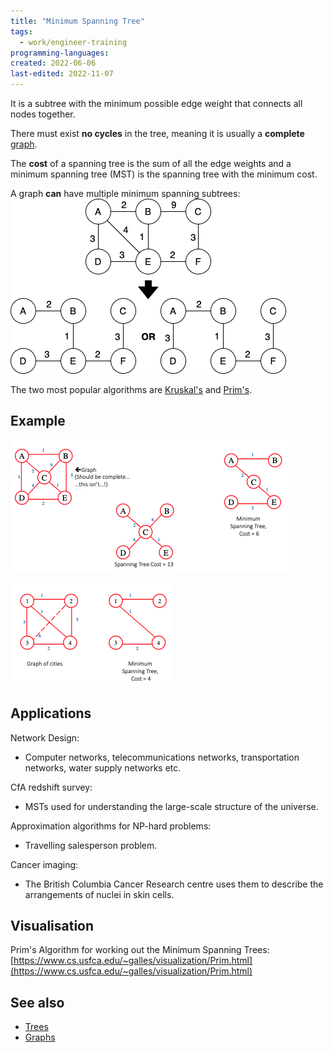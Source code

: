 ```yaml
---
title: "Minimum Spanning Tree"
tags:
  - work/engineer-training
programming-languages:
created: 2022-06-06
last-edited: 2022-11-07
---
```

It is a subtree with the minimum possible edge weight that connects all nodes together.

There must exist **no cycles** in the tree, meaning it is usually a **complete** [graph](notes/university/year2/cs2004/graphs.md).

The **cost** of a spanning tree is the sum of all the edge weights and a minimum spanning tree (MST) is the spanning tree with the minimum cost.

A graph **can** have multiple minimum spanning subtrees:
![minimum_spanning_subtree](notes/images/minimum_spanning_subtree.png)

The two most popular algorithms are [Kruskal's](notes/general/kruskals-algorithm.md) and [Prim's](notes/general/prims-algorithm.md).

## Example
![Screenshot 2022-11-07 at 11.47.26](notes/images/Screenshot%202022-11-07%20at%2011.47.26.png)

![400](notes/images/Screenshot%202022-11-07%20at%2011.47.39.png)

## Applications
Network Design:
- Computer networks, telecommunications networks, transportation networks, water supply networks etc.

CfA redshift survey:
- MSTs used for understanding the large-scale structure of the universe.

Approximation algorithms for NP-hard problems:
- Travelling salesperson problem.

Cancer imaging:
- The British Columbia Cancer Research centre uses them to describe the arrangements of nuclei in skin cells.

## Visualisation
Prim's Algorithm for working out the Minimum Spanning Trees: [https://www.cs.usfca.edu/~galles/visualization/Prim.html](https://www.cs.usfca.edu/~galles/visualization/Prim.html)

## See also
- [Trees](notes/university/year2/cs2004/trees.md)
- [Graphs](notes/university/year2/cs2004/graphs.md)
